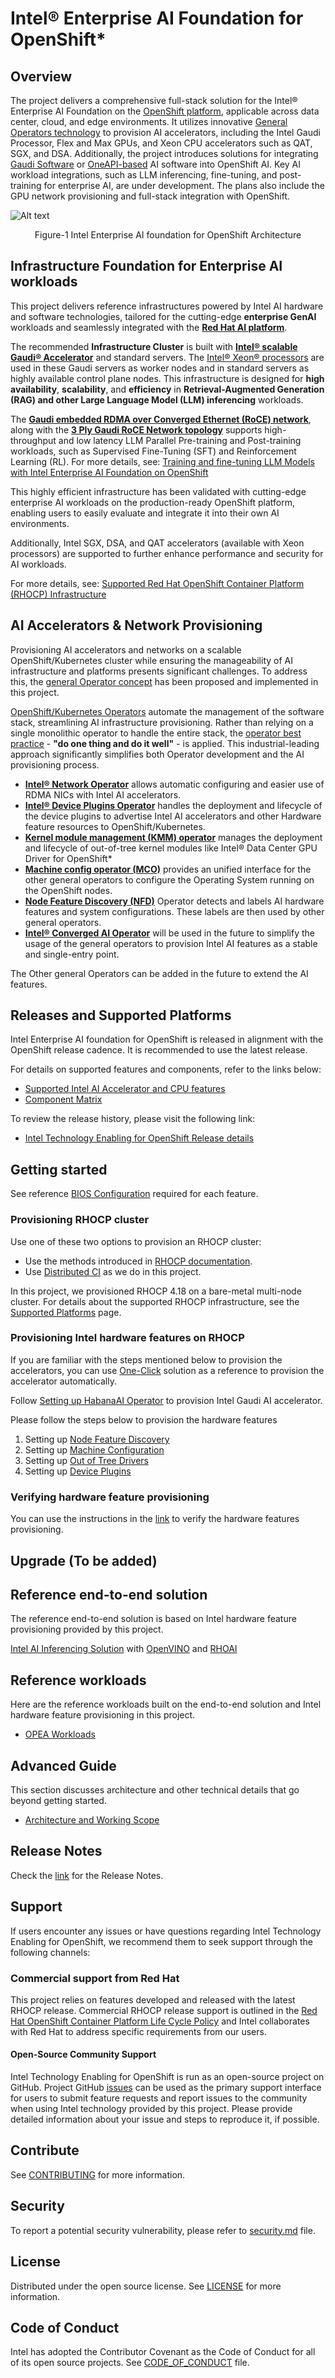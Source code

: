 # Intel® Enterprise AI Foundation for OpenShift*
## Overview
The project delivers a comprehensive full-stack solution for the Intel® Enterprise AI Foundation on the [OpenShift platform](https://www.redhat.com/en/technologies/cloud-computing/openshift/container-platform), applicable across data center, cloud, and edge environments. It utilizes innovative [General Operators technology](https://github.com/intel/intel-technology-enabling-for-openshift/wiki/Intel-Technology-Enabling-for-OpenShift-Architecture-and-Working-Scope#architecture-options) to provision AI accelerators, including the Intel Gaudi Processor, Flex and Max GPUs, and Xeon CPU accelerators such as QAT, SGX, and DSA. Additionally, the project introduces solutions for integrating [Gaudi Software](https://docs.habana.ai/en/latest/index.html) or [OneAPI-based](https://www.intel.com/content/www/us/en/developer/tools/oneapi/overview.html#gs.kgdasr) AI software into OpenShift AI. Key AI workload integrations, such as LLM inferencing, fine-tuning, and post-training for enterprise AI, are under development. The plans also include the GPU network provisioning and full-stack integration with OpenShift. 

![Alt text](/docs/images/Intel-Technology-Enabling-for-OpenShift-Architecture.png)

<div align="center">
  Figure-1 Intel Enterprise AI foundation for OpenShift Architecture 
</div>

## Infrastructure Foundation for Enterprise AI workloads
This project delivers reference infrastructures powered by Intel AI hardware and software technologies, tailored for the cutting-edge **enterprise GenAI** workloads and seamlessly integrated with the [**Red Hat AI platform**](https://www.redhat.com/en/products/ai).

The recommended **Infrastructure Cluster** is built with [**Intel® scalable Gaudi® Accelerator**](https://docs.habana.ai/en/latest/Gaudi_Overview/Gaudi_Architecture.html#gaudi-architecture) and standard servers. The [Intel® Xeon® processors](https://www.intel.com/content/www/us/en/products/details/processors/xeon/xeon6-product-brief.html ) are used in these Gaudi servers as worker nodes and in standard servers as highly available control plane nodes. This infrastructure is designed for **high availability**, **scalability**, and **efficiency** in **Retrieval-Augmented Generation (RAG) and other Large Language Model (LLM) inferencing** workloads.

The [**Gaudi embedded RDMA over Converged Ethernet (RoCE) network**](https://docs.habana.ai/en/latest/PyTorch/PyTorch_Scaling_Guide/Theory_of_Distributed_Training.html#theory-of-distributed-training), along with the [**3 Ply Gaudi RoCE Network topology**](https://docs.habana.ai/en/latest/Management_and_Monitoring/Network_Configuration/Configure_E2E_Test_in_L3.html#generating-a-gaudinet-json-example) supports high-throughput and low latency LLM Parallel Pre-training and Post-training workloads, such as Supervised Fine-Tuning (SFT) and Reinforcement Learning (RL). For more details, see: [Training and fine-tuning LLM Models with Intel Enterprise AI Foundation on OpenShift](https://github.com/intel/intel-technology-enabling-for-openshift/wiki/Fine-tunning-LLM-Models-with-Intel-Enterprise-AI-Foundation-on-OpenShift)

This highly efficient infrastructure has been validated with cutting-edge enterprise AI workloads on the production-ready OpenShift platform, enabling users to easily evaluate and integrate it into their own AI environments.

Additionally, Intel SGX, DSA, and QAT accelerators (available with Xeon processors) are supported to further enhance performance and security for AI workloads.

For more details, see: [Supported Red Hat OpenShift Container Platform (RHOCP) Infrastructure](https://github.com/intel/intel-technology-enabling-for-openshift/blob/main/docs/supported_platforms.md#supported-intel-hardware-features)

## AI Accelerators & Network Provisioning
Provisioning AI accelerators and networks on a scalable OpenShift/Kubernetes cluster while ensuring the manageability of AI infrastructure and platforms presents significant challenges. To address this, the [general Operator concept](https://github.com/intel/intel-technology-enabling-for-openshift/wiki/Intel-Technology-Enabling-for-OpenShift-Architecture-and-Working-Scope#architecture-options) has been proposed and implemented in this project. 


[OpenShift/Kubernetes Operators](https://www.redhat.com/en/technologies/cloud-computing/openshift/what-are-openshift-operators) automate the management of the software stack, streamlining AI infrastructure provisioning. Rather than relying on a single monolithic operator to handle the entire stack, the [operator best practice](https://sdk.operatorframework.io/docs/best-practices/best-practices/) - **"do one thing and do it well"** - is applied. This industrial-leading approach significantly simplifies both Operator development and the AI provisioning process.

* [**Intel® Network Operator**](https://github.com/intel/network-operator) allows automatic configuring and easier use of RDMA NICs with Intel AI accelerators.
* [**Intel® Device Plugins Operator**](https://catalog.redhat.com/software/container-stacks/detail/61e9f2d7b9cdd99018fc5736) handles the deployment and lifecycle of the device plugins to advertise Intel AI accelerators and other Hardware feature resources to OpenShift/Kubernetes.
*	[**Kernel module management (KMM) operator**](https://github.com/rh-ecosystem-edge/kernel-module-management) manages the deployment and lifecycle of out-of-tree kernel modules like Intel® Data Center GPU Driver for OpenShift*
*	[**Machine config operator (MCO)**](https://github.com/openshift/machine-config-operator) provides an unified interface for the other general operators to configure the Operating System running on the OpenShift nodes.
*	[**Node Feature Discovery (NFD)**](https://docs.redhat.com/en/documentation/openshift_container_platform/4.18/html/specialized_hardware_and_driver_enablement/psap-node-feature-discovery-operator) Operator detects and labels AI hardware features and system configurations. These labels are then used by other general operators.
*	[**Intel® Converged AI Operator**]() will be used in the future to simplify the usage of the general operators to provision Intel AI features as a stable and single-entry point.

The Other general Operators can be added in the future to extend the AI features.

## Releases and Supported Platforms 
Intel Enterprise AI foundation for OpenShift is released in alignment with the OpenShift release cadence. It is recommended to use the latest release. 

For details on supported features and components, refer to the links below: 
- [Supported Intel AI Accelerator and CPU features](/docs/supported_platforms.md#supported-intel-hardware-features) 
- [Component Matrix](/docs/supported_platforms.md#component-matrix) 

To review the release history, please visit the following link: 
- [Intel Technology Enabling for OpenShift Release details](/docs/releases.rst)

## Getting started
See reference [BIOS Configuration](/docs/supported_platforms.md#bios-configuration) required for each feature.

### Provisioning RHOCP cluster   
Use one of these two options to provision an RHOCP cluster: 
- Use the methods introduced in [RHOCP documentation](https://docs.redhat.com/en/documentation/openshift_container_platform/4.18/html/installation_overview/ocp-installation-overview). 
- Use [Distributed CI](https://doc.distributed-ci.io/) as we do in this project.  

In this project, we provisioned RHOCP 4.18 on a bare-metal multi-node cluster. For details about the supported RHOCP infrastructure, see the [Supported Platforms](/docs/supported_platforms.md) page.

### Provisioning Intel hardware features on RHOCP
If you are familiar with the steps mentioned below to provision the accelerators, you can use [One-Click](/one_click/README.md) solution as a reference to provision the accelerator automatically.

Follow [Setting up HabanaAI Operator](/gaudi/README.md) to provision Intel Gaudi AI accelerator.  

Please follow the steps below to provision the hardware features 
1. Setting up [Node Feature Discovery](/nfd/README.md) 
2. Setting up [Machine Configuration](/machine_configuration/README.md) 
3. Setting up [Out of Tree Drivers](/kmmo/README.md) 
4. Setting up [Device Plugins](/device_plugins/README.md) 

### Verifying hardware feature provisioning 
You can use the instructions in the [link](/tests/l2/README.md) to verify the hardware features provisioning. 

## Upgrade (To be added) 

## Reference end-to-end solution 
The reference end-to-end solution is based on Intel hardware feature provisioning provided by this project. 

[Intel AI Inferencing Solution](/e2e/inference/README.md) with [OpenVINO](https://github.com/openvinotoolkit/openvino) and [RHOAI](https://www.redhat.com/en/technologies/cloud-computing/openshift/openshift-data-science) 

## Reference workloads 
Here are the reference workloads built on the end-to-end solution and Intel hardware feature provisioning in this project. 
- [OPEA Workloads](workloads/opea/chatqna/README.md)

## Advanced Guide 
This section discusses architecture and other technical details that go beyond getting started. 
- [Architecture and Working Scope](https://github.com/intel/intel-technology-enabling-for-openshift/wiki/Intel-Technology-Enabling-for-OpenShift-Architecture-and-Working-Scope) 

## Release Notes
Check the [link](https://github.com/intel/intel-technology-enabling-for-openshift/releases/) for the Release Notes.  

## Support
If users encounter any issues or have questions regarding Intel Technology Enabling for OpenShift, we recommend them to seek support through the following channels:
### Commercial support from Red Hat 
This project relies on features developed and released with the latest RHOCP release. Commercial RHOCP release support is outlined in the [Red Hat OpenShift Container Platform Life Cycle Policy](https://access.redhat.com/support/policy/updates/openshift) and Intel collaborates with Red Hat to address specific requirements from our users.  

#### Open-Source Community Support
Intel Technology Enabling for OpenShift is run as an open-source project on GitHub. Project GitHub [issues](https://github.com/intel/intel-technology-enabling-for-openshift/issues) can be used as the primary support interface for users to submit feature requests and report issues to the community when using Intel technology provided by this project. Please provide detailed information about your issue and steps to reproduce it, if possible.

## Contribute
See [CONTRIBUTING](CONTRIBUTING.md) for more information.

## Security
To report a potential security vulnerability, please refer to [security.md](/security.md) file. 

## License
Distributed under the open source license. See [LICENSE](/LICENSE.txt) for more information.

## Code of Conduct
Intel has adopted the Contributor Covenant as the Code of Conduct for all of its open source projects. See [CODE_OF_CONDUCT](/CODE_OF_CONDUCT.md) file.
